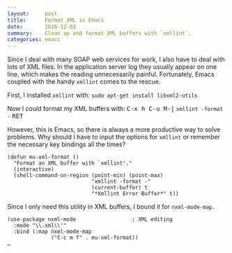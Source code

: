 ```yaml
---
layout:     post
title:      Format XML in Emacs
date:       2016-12-03
summary:    Clean up and format XML buffers with `xmllint`.
categories: emacs
---
```


Since I deal with many SOAP web services for work, I also have to deal with lots
of XML files. In the application server log they usually appear on one line,
which makes the reading unnecessarily painful. Fortunately, Emacs coupled with
the handy `xmllint` comes to the rescue.

First, I installed `xmllint` with: `sudo apt-get install libxml2-utils`

Now I could format my XML buffers with: <kbd>C-x h C-u M-|</kbd> `xmllint
-format -` <kbd>RET</kbd>

However, this is Emacs, so there is always a more productive way to solve
problems. Why should I have to input the options for `xmllint` or remember the
necessary key bindings all the times?

``` emacs-lisp
(defun mu-xml-format ()
  "Format an XML buffer with `xmllint'."
  (interactive)
  (shell-command-on-region (point-min) (point-max)
                           "xmllint -format -"
                           (current-buffer) t
                           "*Xmllint Error Buffer*" t))
```

Since I only need this utility in XML buffers, I bound it for `nxml-mode-map`.

``` emacs-lisp
(use-package nxml-mode                  ; XML editing
  :mode "\\.xml\\'"
  :bind (:map nxml-mode-map
              ("C-c m f" . mu-xml-format))
…
```
